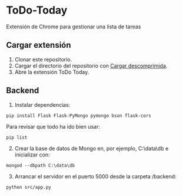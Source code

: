 # ToDo-Today

Extensión de Chrome para gestionar una lista de tareas

## Cargar extensión

1. Clonar este repositorio.
2. Cargar el directorio del repositorio con [Cargar descomprimida](https://developer.chrome.com/docs/extensions/mv3/getstarted/development-basics/#load-unpacked).
3. Abre la extensión ToDo Today.

## Backend

1. Instalar dependencias: 
```
pip install Flask Flask-PyMongo pymongo bson flask-cors

```
Para revisar que todo ha ido bien usar:
```
pip list
```

2. Crear la base de datos de Mongo en, por ejemplo, C:\data\db e inicializar con:

```
mongod --dbpath C:\data\db
```

3. Arrancar el servidor en el puerto 5000 desde la carpeta /backend:

```
python src/app.py
```

